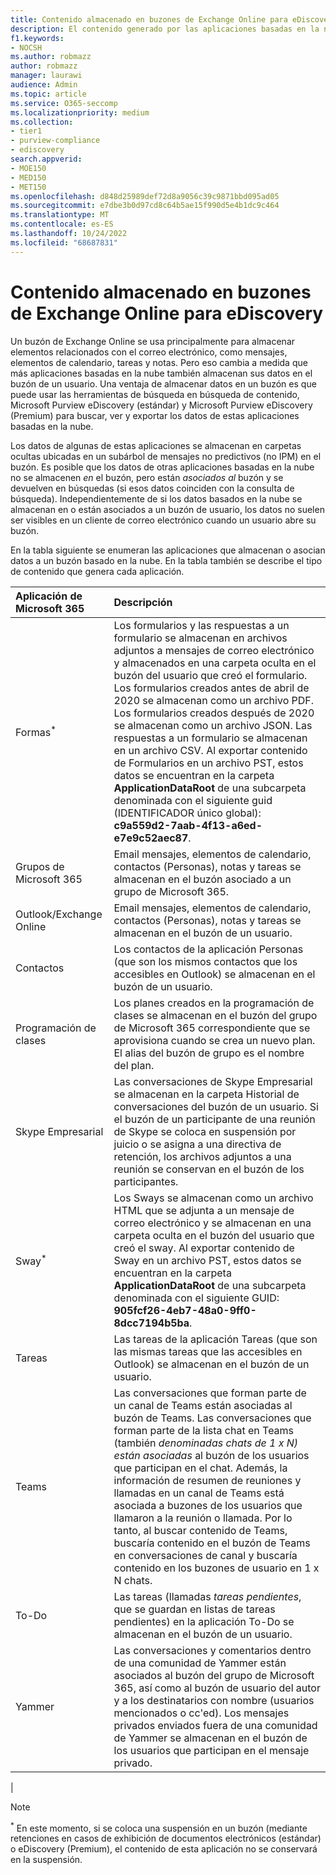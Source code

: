 ```yaml
---
title: Contenido almacenado en buzones de Exchange Online para eDiscovery
description: El contenido generado por las aplicaciones basadas en la nube en Microsoft 365 se almacena o asocia con el buzón de Exchange Online de un usuario. Este contenido se puede buscar mediante las herramientas de Exhibición de documentos electrónicos de Microsoft.
f1.keywords:
- NOCSH
ms.author: robmazz
author: robmazz
manager: laurawi
audience: Admin
ms.topic: article
ms.service: O365-seccomp
ms.localizationpriority: medium
ms.collection:
- tier1
- purview-compliance
- ediscovery
search.appverid:
- MOE150
- MED150
- MET150
ms.openlocfilehash: d848d25989def72d8a9056c39c9871bbd095ad05
ms.sourcegitcommit: e7dbe3b0d97cd8c64b5ae15f990d5e4b1dc9c464
ms.translationtype: MT
ms.contentlocale: es-ES
ms.lasthandoff: 10/24/2022
ms.locfileid: "68687831"
---
```

# <a name="content-stored-in-exchange-online-mailboxes-for-ediscovery"></a>Contenido almacenado en buzones de Exchange Online para eDiscovery

Un buzón de Exchange Online se usa principalmente para almacenar elementos relacionados con el correo electrónico, como mensajes, elementos de calendario, tareas y notas. Pero eso cambia a medida que más aplicaciones basadas en la nube también almacenan sus datos en el buzón de un usuario. Una ventaja de almacenar datos en un buzón es que puede usar las herramientas de búsqueda en búsqueda de contenido, Microsoft Purview eDiscovery (estándar) y Microsoft Purview eDiscovery (Premium) para buscar, ver y exportar los datos de estas aplicaciones basadas en la nube. 

Los datos de algunas de estas aplicaciones se almacenan en carpetas ocultas ubicadas en un subárbol de mensajes no predictivos (no IPM) en el buzón. Es posible que los datos de otras aplicaciones basadas en la nube no se almacenen _en_ el buzón, pero están _asociados al_ buzón y se devuelven en búsquedas (si esos datos coinciden con la consulta de búsqueda). Independientemente de si los datos basados en la nube se almacenan en o están asociados a un buzón de usuario, los datos no suelen ser visibles en un cliente de correo electrónico cuando un usuario abre su buzón.

En la tabla siguiente se enumeran las aplicaciones que almacenan o asocian datos a un buzón basado en la nube. En la tabla también se describe el tipo de contenido que genera cada aplicación.

|Aplicación de Microsoft 365|Descripción|
|:----------------|:----------|
|Formas<sup>*</sup>|Los formularios y las respuestas a un formulario se almacenan en archivos adjuntos a mensajes de correo electrónico y almacenados en una carpeta oculta en el buzón del usuario que creó el formulario. Los formularios creados antes de abril de 2020 se almacenan como un archivo PDF. Los formularios creados después de 2020 se almacenan como un archivo JSON. Las respuestas a un formulario se almacenan en un archivo CSV. Al exportar contenido de Formularios en un archivo PST, estos datos se encuentran en la carpeta **ApplicationDataRoot** de una subcarpeta denominada con el siguiente guid (IDENTIFICADOR único global): **c9a559d2-7aab-4f13-a6ed-e7e9c52aec87**.|
|Grupos de Microsoft 365|Email mensajes, elementos de calendario, contactos (Personas), notas y tareas se almacenan en el buzón asociado a un grupo de Microsoft 365.|
|Outlook/Exchange Online|Email mensajes, elementos de calendario, contactos (Personas), notas y tareas se almacenan en el buzón de un usuario.|
|Contactos|Los contactos de la aplicación Personas (que son los mismos contactos que los accesibles en Outlook) se almacenan en el buzón de un usuario.|
|Programación de clases|Los planes creados en la programación de clases se almacenan en el buzón del grupo de Microsoft 365 correspondiente que se aprovisiona cuando se crea un nuevo plan. El alias del buzón de grupo es el nombre del plan.|
|Skype Empresarial|Las conversaciones de Skype Empresarial se almacenan en la carpeta Historial de conversaciones del buzón de un usuario. Si el buzón de un participante de una reunión de Skype se coloca en suspensión por juicio o se asigna a una directiva de retención, los archivos adjuntos a una reunión se conservan en el buzón de los participantes.|
|Sway<sup>*</sup>|Los Sways se almacenan como un archivo HTML que se adjunta a un mensaje de correo electrónico y se almacenan en una carpeta oculta en el buzón del usuario que creó el sway. Al exportar contenido de Sway en un archivo PST, estos datos se encuentran en la carpeta **ApplicationDataRoot** de una subcarpeta denominada con el siguiente GUID: **905fcf26-4eb7-48a0-9ff0-8dcc7194b5ba**.|
|Tareas|Las tareas de la aplicación Tareas (que son las mismas tareas que las accesibles en Outlook) se almacenan en el buzón de un usuario.|
|Teams|Las conversaciones que forman parte de un canal de Teams están asociadas al buzón de Teams. Las conversaciones que forman parte de la lista chat en Teams (también *denominadas chats de 1 x N) están asociadas* al buzón de los usuarios que participan en el chat. Además, la información de resumen de reuniones y llamadas en un canal de Teams está asociada a buzones de los usuarios que llamaron a la reunión o llamada. Por lo tanto, al buscar contenido de Teams, buscaría contenido en el buzón de Teams en conversaciones de canal y buscaría contenido en los buzones de usuario en 1 x N chats.|
|To-Do|Las tareas (llamadas *tareas pendientes*, que se guardan en listas de tareas pendientes) en la aplicación To-Do se almacenan en el buzón de un usuario.|
|Yammer|Las conversaciones y comentarios dentro de una comunidad de Yammer están asociados al buzón del grupo de Microsoft 365, así como al buzón de usuario del autor y a los destinatarios con nombre (usuarios mencionados o cc'ed). Los mensajes privados enviados fuera de una comunidad de Yammer se almacenan en el buzón de los usuarios que participan en el mensaje privado.|
|

> [!NOTE]
> <sup>*</sup> En este momento, si se coloca una suspensión en un buzón (mediante retenciones en casos de exhibición de documentos electrónicos (estándar) o eDiscovery (Premium), el contenido de esta aplicación no se conservará en la suspensión.
